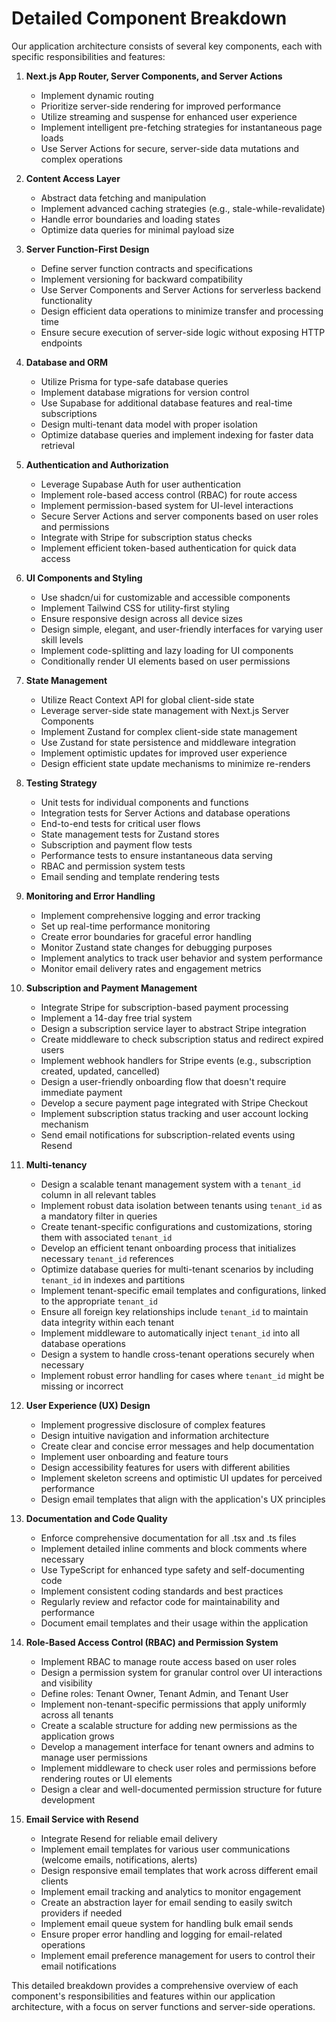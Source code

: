 # Detailed Component Breakdown

Our application architecture consists of several key components, each with specific responsibilities and features:

1. **Next.js App Router, Server Components, and Server Actions**
   - Implement dynamic routing
   - Prioritize server-side rendering for improved performance
   - Utilize streaming and suspense for enhanced user experience
   - Implement intelligent pre-fetching strategies for instantaneous page loads
   - Use Server Actions for secure, server-side data mutations and complex operations

2. **Content Access Layer**
   - Abstract data fetching and manipulation
   - Implement advanced caching strategies (e.g., stale-while-revalidate)
   - Handle error boundaries and loading states
   - Optimize data queries for minimal payload size

3. **Server Function-First Design**
   - Define server function contracts and specifications
   - Implement versioning for backward compatibility
   - Use Server Components and Server Actions for serverless backend functionality
   - Design efficient data operations to minimize transfer and processing time
   - Ensure secure execution of server-side logic without exposing HTTP endpoints

4. **Database and ORM**
   - Utilize Prisma for type-safe database queries
   - Implement database migrations for version control
   - Use Supabase for additional database features and real-time subscriptions
   - Design multi-tenant data model with proper isolation
   - Optimize database queries and implement indexing for faster data retrieval

5. **Authentication and Authorization**
   - Leverage Supabase Auth for user authentication
   - Implement role-based access control (RBAC) for route access
   - Implement permission-based system for UI-level interactions
   - Secure Server Actions and server components based on user roles and permissions
   - Integrate with Stripe for subscription status checks
   - Implement efficient token-based authentication for quick data access

6. **UI Components and Styling**
   - Use shadcn/ui for customizable and accessible components
   - Implement Tailwind CSS for utility-first styling
   - Ensure responsive design across all device sizes
   - Design simple, elegant, and user-friendly interfaces for varying user skill levels
   - Implement code-splitting and lazy loading for UI components
   - Conditionally render UI elements based on user permissions

7. **State Management**
   - Utilize React Context API for global client-side state
   - Leverage server-side state management with Next.js Server Components
   - Implement Zustand for complex client-side state management
   - Use Zustand for state persistence and middleware integration
   - Implement optimistic updates for improved user experience
   - Design efficient state update mechanisms to minimize re-renders

8. **Testing Strategy**
   - Unit tests for individual components and functions
   - Integration tests for Server Actions and database operations
   - End-to-end tests for critical user flows
   - State management tests for Zustand stores
   - Subscription and payment flow tests
   - Performance tests to ensure instantaneous data serving
   - RBAC and permission system tests
   - Email sending and template rendering tests

9. **Monitoring and Error Handling**
   - Implement comprehensive logging and error tracking
   - Set up real-time performance monitoring
   - Create error boundaries for graceful error handling
   - Monitor Zustand state changes for debugging purposes
   - Implement analytics to track user behavior and system performance
   - Monitor email delivery rates and engagement metrics

10. **Subscription and Payment Management**
    - Integrate Stripe for subscription-based payment processing
    - Implement a 14-day free trial system
    - Design a subscription service layer to abstract Stripe integration
    - Create middleware to check subscription status and redirect expired users
    - Implement webhook handlers for Stripe events (e.g., subscription created, updated, cancelled)
    - Design a user-friendly onboarding flow that doesn't require immediate payment
    - Develop a secure payment page integrated with Stripe Checkout
    - Implement subscription status tracking and user account locking mechanism
    - Send email notifications for subscription-related events using Resend

11. **Multi-tenancy**
    - Design a scalable tenant management system with a `tenant_id` column in all relevant tables
    - Implement robust data isolation between tenants using `tenant_id` as a mandatory filter in queries
    - Create tenant-specific configurations and customizations, storing them with associated `tenant_id`
    - Develop an efficient tenant onboarding process that initializes necessary `tenant_id` references
    - Optimize database queries for multi-tenant scenarios by including `tenant_id` in indexes and partitions
    - Implement tenant-specific email templates and configurations, linked to the appropriate `tenant_id`
    - Ensure all foreign key relationships include `tenant_id` to maintain data integrity within each tenant
    - Implement middleware to automatically inject `tenant_id` into all database operations
    - Design a system to handle cross-tenant operations securely when necessary
    - Implement robust error handling for cases where `tenant_id` might be missing or incorrect

12. **User Experience (UX) Design**
    - Implement progressive disclosure of complex features
    - Design intuitive navigation and information architecture
    - Create clear and concise error messages and help documentation
    - Implement user onboarding and feature tours
    - Design accessibility features for users with different abilities
    - Implement skeleton screens and optimistic UI updates for perceived performance
    - Design email templates that align with the application's UX principles

13. **Documentation and Code Quality**
    - Enforce comprehensive documentation for all .tsx and .ts files
    - Implement detailed inline comments and block comments where necessary
    - Use TypeScript for enhanced type safety and self-documenting code
    - Implement consistent coding standards and best practices
    - Regularly review and refactor code for maintainability and performance
    - Document email templates and their usage within the application

14. **Role-Based Access Control (RBAC) and Permission System**
    - Implement RBAC to manage route access based on user roles
    - Design a permission system for granular control over UI interactions and visibility
    - Define roles: Tenant Owner, Tenant Admin, and Tenant User
    - Implement non-tenant-specific permissions that apply uniformly across all tenants
    - Create a scalable structure for adding new permissions as the application grows
    - Develop a management interface for tenant owners and admins to manage user permissions
    - Implement middleware to check user roles and permissions before rendering routes or UI elements
    - Design a clear and well-documented permission structure for future development

15. **Email Service with Resend**
    - Integrate Resend for reliable email delivery
    - Implement email templates for various user communications (welcome emails, notifications, alerts)
    - Design responsive email templates that work across different email clients
    - Implement email tracking and analytics to monitor engagement
    - Create an abstraction layer for email sending to easily switch providers if needed
    - Implement email queue system for handling bulk email sends
    - Ensure proper error handling and logging for email-related operations
    - Implement email preference management for users to control their email notifications

This detailed breakdown provides a comprehensive overview of each component's responsibilities and features within our application architecture, with a focus on server functions and server-side operations.